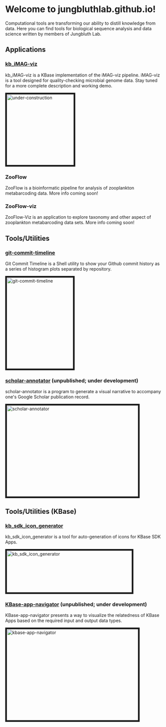 # Welcome to jungbluthlab.github.io!

Computational tools are transforming our ability to distill knowledge from data. Here you can find tools for biological sequence analysis and data science written by members of Jungbluth Lab.

## Applications

### [kb_iMAG-viz](https://github.com/jungbluth/kb_iMAG-viz)

kb_iMAG-viz is a KBase implementation of the iMAG-viz pipeline. iMAG-viz is a tool designed for quality-checking microbial genome data. Stay tuned for a more complete description and working demo.

<img src="http://jungbluthlab.org/images/kbase-org-logo.png" alt="under-construction" width="214" height="225" border="5">

### ZooFlow

ZooFlow is a bioinformatic pipeline for analysis of zooplankton metabarcoding data. More info coming soon!

### ZooFlow-viz

ZooFlow-Viz is an application to explore taxonomy and other aspect of zooplankton metabarcoding data sets. More info coming soon!


## Tools/Utilities

### [git-commit-timeline](https://github.com/jungbluth/git-commit-timeline)

Git Commit Timeline is a Shell utility to show your Github commit history as a series of histogram plots separated by repository.

<img src="http://jungbluthlab.org/images/git-commit-timeline.png" alt="git-commit-timeline" width="212" height="290" border="5">

### [scholar-annotator](https://github.com/jungbluth/scholar-annotator) (unpublished; under development)

scholar-annotator is a program to generate a visual narrative to accompany one's Google Scholar publication record. 

<img src="http://jungbluthlab.org/images/scholar-annotator.jpg" alt="scholar-annotator" width="420" height="290" border="5">

## Tools/Utilities (KBase)

### [kb_sdk_icon_generator](https://github.com/jungbluth/kb_sdk_icon_generator)

kb_sdk_icon_generator is a tool for auto-generation of icons for KBase SDK Apps. 

<img src="http://jungbluthlab.org/images/kb_sdk_icon_generator.jpg" alt="kb_sdk_icon_generator" width="400" height="133" border="5">

### [KBase-app-navigator](https://github.com/jungbluth/KBase-app-navigator) (unpublished; under development)

KBase-app-navigator presents a way to visualize the relatedness of KBase Apps based on the required input and output data types.

<img src="http://jungbluthlab.org/images/kbase-app-navigator-output.png" alt="kbase-app-navigator" width="420" height="290" border="5">
